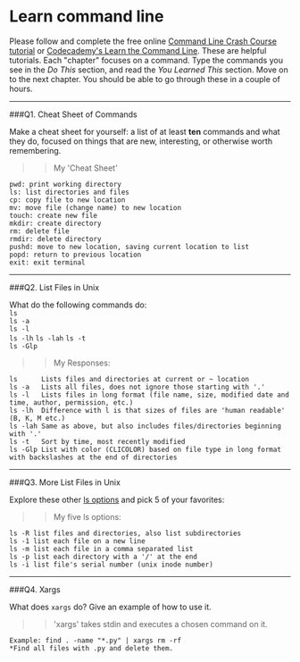 # Learn command line

Please follow and complete the free online [Command Line Crash Course
tutorial](https://web.archive.org/web/20160708171659/http://cli.learncodethehardway.org/book/) or [Codecademy's Learn the Command Line](https://www.codecademy.com/learn/learn-the-command-line). These are helpful tutorials. Each "chapter" focuses on a command. Type the commands you see in the _Do This_ section, and read the _You Learned This_ section. Move on to the next chapter. You should be able to go through these in a couple of hours.

---

###Q1.  Cheat Sheet of Commands  

Make a cheat sheet for yourself: a list of at least **ten** commands and what they do, focused on things that are new, interesting, or otherwise worth remembering.

> > My 'Cheat Sheet'
```
pwd: print working directory
ls: list directories and files
cp: copy file to new location
mv: move file (change name) to new location
touch: create new file
mkdir: create directory
rm: delete file
rmdir: delete directory
pushd: move to new location, saving current location to list
popd: return to previous location
exit: exit terminal
```


---

###Q2.  List Files in Unix   

What do the following commands do:  
`ls`  
`ls -a`  
`ls -l`  
`ls -lh` 
`ls -lah` 
`ls -t`  
`ls -Glp`  

> > My Responses:
```
ls      Lists files and directories at current or ~ location
ls -a   Lists all files, does not ignore those starting with '.'
ls -l   Lists files in long format (file name, size, modified date and time, author, permission, etc.)
ls -lh  Difference with l is that sizes of files are 'human readable' (B, K, M etc.)
ls -lah Same as above, but also includes files/directories beginning with '.'
ls -t   Sort by time, most recently modified
ls -Glp List with color (CLICOLOR) based on file type in long format with backslashes at the end of directories
```
---

###Q3.  More List Files in Unix  

Explore these other [ls options](http://www.techonthenet.com/unix/basic/ls.php) and pick 5 of your favorites:

> > My five ls options:
```
ls -R list files and directories, also list subdirectories
ls -1 list each file on a new line
ls -m list each file in a comma separated list
ls -p list each directory with a '/' at the end
ls -i list file's serial number (unix inode number)
```
---

###Q4.  Xargs   

What does `xargs` do? Give an example of how to use it.

> > 'xargs' takes stdin and executes a chosen command on it.
```
Example: find . -name "*.py" | xargs rm -rf
*Find all files with .py and delete them.
```


